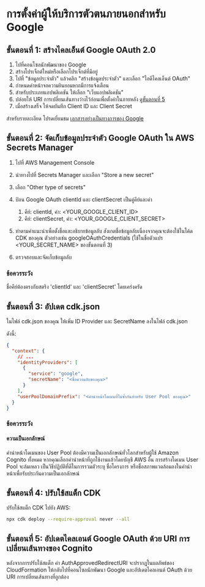 # การตั้งค่าผู้ให้บริการตัวตนภายนอกสำหรับ Google

## ขั้นตอนที่ 1: สร้างไคลเอ็นต์ Google OAuth 2.0

1. ไปที่คอนโซลนักพัฒนาของ Google
2. สร้างโปรเจ็กต์ใหม่หรือเลือกโปรเจ็กต์ที่มีอยู่
3. ไปที่ "ข้อมูลประจำตัว" แล้วคลิก "สร้างข้อมูลประจำตัว" และเลือก "ไอดีไคลเอ็นต์ OAuth"
4. กำหนดค่าหน้าจอความยินยอมหากมีการแจ้งเตือน
5. สำหรับประเภทแอปพลิเคชัน ให้เลือก "เว็บแอปพลิเคชัน"
6. ปล่อยให้ URI การเปลี่ยนเส้นทางว่างไว้ก่อนเพื่อตั้งค่าในภายหลัง [ดูขั้นตอนที่ 5](#step-5-update-google-oauth-client-with-cognito-redirect-uris)
7. เมื่อสร้างเสร็จ ให้จดบันทึก Client ID และ Client Secret

สำหรับรายละเอียด โปรดเยี่ยมชม [เอกสารอย่างเป็นทางการของ Google](https://support.google.com/cloud/answer/6158849?hl=en)

## ขั้นตอนที่ 2: จัดเก็บข้อมูลประจำตัว Google OAuth ใน AWS Secrets Manager

1. ไปที่ AWS Management Console
2. นำทางไปที่ Secrets Manager และเลือก "Store a new secret"
3. เลือก "Other type of secrets"
4. ป้อน Google OAuth clientId และ clientSecret เป็นคู่คีย์และค่า

   1. คีย์: clientId, ค่า: <YOUR_GOOGLE_CLIENT_ID>
   2. คีย์: clientSecret, ค่า: <YOUR_GOOGLE_CLIENT_SECRET>

5. ทำตามคำแนะนำเพื่อตั้งชื่อและอธิบายข้อมูลลับ สังเกตชื่อข้อมูลลับเนื่องจากคุณจะต้องใช้ในโค้ด CDK ของคุณ ตัวอย่างเช่น googleOAuthCredentials (ใช้ในชื่อตัวแปร <YOUR_SECRET_NAME> ของขั้นตอนที่ 3)
6. ตรวจสอบและจัดเก็บข้อมูลลับ

### ข้อควรระวัง

ชื่อคีย์ต้องตรงกับสตริง 'clientId' และ 'clientSecret' โดยเคร่งครัด

## ขั้นตอนที่ 3: อัปเดต cdk.json

ในไฟล์ cdk.json ของคุณ ให้เพิ่ม ID Provider และ SecretName ลงในไฟล์ cdk.json

ดังนี้:

```json
{
  "context": {
    // ...
    "identityProviders": [
      {
        "service": "google",
        "secretName": "<ชื่อความลับของคุณ>"
      }
    ],
    "userPoolDomainPrefix": "<คำนำหน้าโดเมนที่ไม่ซ้ำกันสำหรับ User Pool ของคุณ>"
  }
}
```

### ข้อควรระวัง

#### ความเป็นเอกลักษณ์

คำนำหน้าโดเมนของ User Pool ต้องมีความเป็นเอกลักษณ์ทั่วโลกสำหรับผู้ใช้ Amazon Cognito ทั้งหมด หากคุณเลือกคำนำหน้าที่ถูกใช้งานแล้วโดยบัญชี AWS อื่น การสร้างโดเมน User Pool จะล้มเหลว เป็นวิธีปฏิบัติที่ดีในการรวมตัวระบุ ชื่อโครงการ หรือชื่อสภาพแวดล้อมลงในคำนำหน้าเพื่อรับประกันความเป็นเอกลักษณ์

## ขั้นตอนที่ 4: ปรับใช้สแต็ก CDK

ปรับใช้สแต็ก CDK ไปยัง AWS:

```sh
npx cdk deploy --require-approval never --all
```

## ขั้นตอนที่ 5: อัปเดตไคลเอนต์ Google OAuth ด้วย URI การเปลี่ยนเส้นทางของ Cognito

หลังจากการปรับใช้สแต็ก ค่า AuthApprovedRedirectURI จะปรากฏในผลลัพธ์ของ CloudFormation ให้กลับไปที่คอนโซลนักพัฒนา Google และอัปเดตไคลเอนต์ OAuth ด้วย URI การเปลี่ยนเส้นทางที่ถูกต้อง